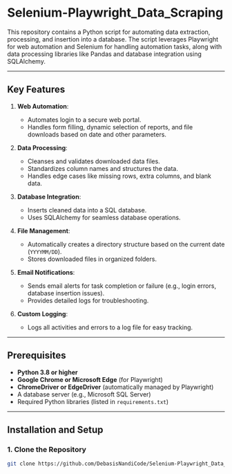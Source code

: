 # Selenium-Playwright_Data_Scraping

This repository contains a Python script for automating data extraction, processing, and insertion into a database. The script leverages Playwright for web automation and Selenium for handling automation tasks, along with data processing libraries like Pandas and database integration using SQLAlchemy.

---

## Key Features

1. **Web Automation**:
   - Automates login to a secure web portal.
   - Handles form filling, dynamic selection of reports, and file downloads based on date and other parameters.

2. **Data Processing**:
   - Cleanses and validates downloaded data files.
   - Standardizes column names and structures the data.
   - Handles edge cases like missing rows, extra columns, and blank data.

3. **Database Integration**:
   - Inserts cleaned data into a SQL database.
   - Uses SQLAlchemy for seamless database operations.

4. **File Management**:
   - Automatically creates a directory structure based on the current date (`YYYYMM/DD`).
   - Stores downloaded files in organized folders.

5. **Email Notifications**:
   - Sends email alerts for task completion or failure (e.g., login errors, database insertion issues).
   - Provides detailed logs for troubleshooting.

6. **Custom Logging**:
   - Logs all activities and errors to a log file for easy tracking.

---

## Prerequisites

- **Python 3.8 or higher**
- **Google Chrome or Microsoft Edge** (for Playwright)
- **ChromeDriver or EdgeDriver** (automatically managed by Playwright)
- A database server (e.g., Microsoft SQL Server)
- Required Python libraries (listed in `requirements.txt`)

---

## Installation and Setup

### 1. Clone the Repository
```bash
git clone https://github.com/DebasisNandiCode/Selenium-Playwright_Data_Automation.git
